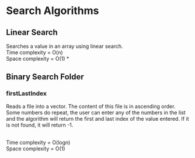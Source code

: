 # Search Algorithms

## Linear Search
Searches a value in an array using linear search.
<br /> Time complexity = O(n)
<br /> Space complexity = O(1)
*

## Binary Search Folder
### firstLastIndex
Reads a file into a vector.  The content of this file is in ascending order.
Some numbers do repeat, the user can enter any of the numbers in the list and the
algorithm will return the first and last index of the value entered.
If it is not found, it will return -1.

<br /> Time complexity = O(logn)
<br /> Space complexity = O(1)
